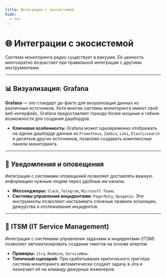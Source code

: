 ```yaml
---
title: Интеграции с экосистемой
hide:
  - toc
---
```


# 🌐 Интеграции с экосистемой

Система мониторинга редко существует в вакууме. Её ценность многократно возрастает при правильной интеграции с другими инструментами.

---

## 📊 Визуализация: Grafana

**Grafana** — это стандарт де-факто для визуализации данных из различных источников. Хотя многие системы мониторинга имеют свой веб-интерфейс, Grafana предоставляет гораздо более мощные и гибкие возможности для создания дашбордов.

*   **Ключевая особенность:** Grafana может одновременно отображать на одном дашборде данные из `Prometheus`, `Zabbix`, `Loki`, `Elasticsearch` и десятков других источников, позволяя создавать комплексные панели мониторинга.

---

## 🔔 Уведомления и оповещения

Интеграция с системами оповещений позволяет доставлять важную информацию нужным людям через удобные им каналы.

*   **Мессенджеры:** `Slack`, `Telegram`, `Microsoft Teams`.
*   **Системы управления инцидентами:** `PagerDuty`, `Opsgenie`. Эти инструменты позволяют настраивать сложные правила эскалации, дежурства и отслеживание инцидентов.

---

## 🎫 ITSM (IT Service Management)

Интеграция с системами управления задачами и инцидентами (ITSM) позволяет автоматизировать создание тикетов на основе алертов.

*   **Примеры:** `Jira`, `Redmine`, `ServiceNow`.
*   **Типичный сценарий:** При срабатывании критического триггера система мониторинга автоматически создает задачу в Jira и назначает её на команду дежурных инженеров.
